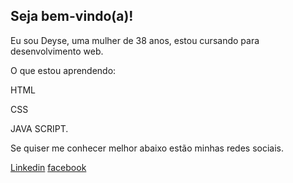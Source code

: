 
  ##                   Seja bem-vindo(a)!
 
  Eu sou Deyse, uma mulher de 38 anos, estou cursando para desenvolvimento web.
 
  O que estou aprendendo:
  
  HTML
  
  CSS
  
  JAVA SCRIPT.
 
  Se quiser me conhecer melhor abaixo estão minhas redes sociais.
 
         

 
 <a href="https://www.linkedin.com/in/deyse-bonisegnia-995486171/">Linkedin</a>
            <a href="https://www.facebook.com/profile.php?id=100015808627881">facebook</a>
             
            
          

                 
 

